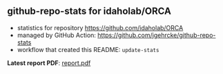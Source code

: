 ## github-repo-stats for idaholab/ORCA

- statistics for repository https://github.com/idaholab/ORCA
- managed by GitHub Action: https://github.com/jgehrcke/github-repo-stats
- workflow that created this README: `update-stats`

**Latest report PDF**: [report.pdf](https://github.com/idaholab/repository-statistics/raw/main/idaholab/ORCA/latest-report/report.pdf)


